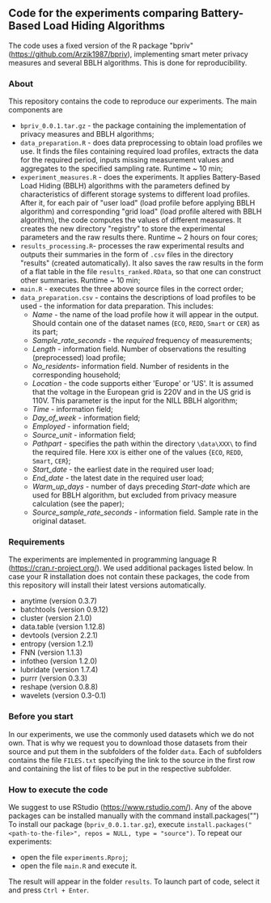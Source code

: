 
## Code for the experiments comparing Battery-Based Load Hiding Algorithms

The code uses a fixed version of the R package "bpriv" (https://github.com/Arzik1987/bpriv), implementing smart meter privacy measures and several BBLH algorithms. This is done for reproducibility.

### About
This repository contains the code to reproduce our experiments. The main components are
* `bpriv_0.0.1.tar.gz` - the package containing the implementation of privacy measures and BBLH algorithms;
* `data_preparation.R` - does data preprocessing to obtain load profiles we use. It finds the files containing required load profiles, extracts the data for the required period, inputs missing measurement values and aggregates to the specified sampling rate. Runtime ~ 10 min;
* `experiment_measures.R` - does the experiments.  It applies Battery-Based Load Hiding (BBLH) algorithms with the parameters defined by characteristics of different storage systems to different load profiles. After it, for each pair of "user load" (load profile before applying BBLH algorithm) and corresponding "grid load" (load profile altered with BBLH algorithm), the code computes the values of different measures. It creates the new directory "registry" to store the experimental parameters and the raw results there. Runtime ~ 2 hours on four cores;
* `results_processing.R`- processes the raw experimental results and outputs their summaries in the form of `.csv` files in the directory "results" (created automatically). It also saves the raw results in the form of a flat table in the file `results_ranked.RData`, so that one can construct other summaries. Runtime ~ 10 min;
* `main.R` - executes the three above source files in the correct order;
* `data_preparation.csv` - contains the descriptions of load profiles to be used - the information for data preparation. This includes:
   * *Name* - the name of the load profile how it will appear in the output. Should contain one of the dataset names (`ECO`, `REDD`, `Smart` or `CER`) as its part;
   * *Sample_rate_seconds* - the *required* frequency of measurements;
   * *Length* - information field. Number of observations the resulting (preprocessed) load profile;
   * *No_residents*- information field. Number of residents in the corresponding household;
   * *Location* - the code supports either 'Europe' or 'US'. It is assumed that the voltage in the European grid is 220V and in the US grid is 110V. This parameter is the input for the NILL BBLH algorithm;
   * *Time* - information field;
   * *Day_of_week* - information field;
   * *Employed* - information field;
   * *Source_unit* - information field;
   * *Pathpart* - specifies the path within the directory `\data\XXX\` to find the required file. Here `XXX` is either one of the values {`ECO`, `REDD`, `Smart`, `CER`};
   * *Start_date* - the earliest date in the required user load;
   * *End_date* - the latest date in the required user load;
   * *Warm_up_days* - number of days preceding *Start-date* which are used for BBLH algorithm, but excluded from privacy measure calculation (see the paper);
   * *Source_sample_rate_seconds* - information field. Sample rate in the original dataset.
   
### Requirements
The experiments are implemented in programming language R (https://cran.r-project.org/). We used additional packages listed below. In case your R installation does not contain these packages, the code from this repository will install their latest versions automatically.
* anytime (version 0.3.7)
* batchtools (version 0.9.12)
* cluster (version 2.1.0)
* data.table (version 1.12.8)
* devtools (version 2.2.1)
* entropy (version 1.2.1)
* FNN (version 1.1.3)
* infotheo (version 1.2.0)
* lubridate (version 1.7.4)
* purrr (version 0.3.3)
* reshape (version 0.8.8)
* wavelets (version 0.3-0.1)

### Before you start
In our experiments, we use the commonly used datasets which we do not own. That is why we request you to download those datasets from their source and put them in the subfolders of the folder `data`. Each of subfolders contains the file `FILES.txt` specifying the link to the source in the first row and containing the list of files to be put in the respective subfolder.

### How to execute the code
We suggest to use RStudio (https://www.rstudio.com/). Any of the above packages can be installed manually with the command install.packages("<package-name>")
To install our package (`bpriv_0.0.1.tar.gz`), execute `install.packages("<path-to-the-file>", repos = NULL, type = "source")`.
To repeat our experiments:
* open the file `experiments.Rproj`;
* open the file `main.R` and execute it.

The result will appear in the folder `results`.
To launch part of code, select it and press `Ctrl + Enter`.

